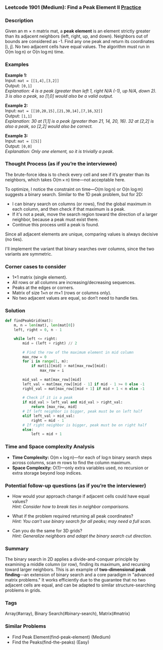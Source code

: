 ### Leetcode 1901 (Medium): Find a Peak Element II [Practice](https://leetcode.com/problems/find-a-peak-element-ii)

### Description  
Given an m × n matrix mat, a **peak element** is an element strictly greater than its adjacent neighbors (left, right, up, and down). Neighbors out of bounds are considered as -1. Find any one peak and return its coordinates [i, j]. No two adjacent cells have equal values. The algorithm must run in O(m log n) or O(n log m) time.

### Examples  

**Example 1:**  
Input: `mat = [[1,4],[3,2]]`  
Output: `[0,1]`  
*Explanation: 4 is a peak (greater than left 1, right N/A (-1), up N/A, down 2). 3 is also a peak, so [1,0] would also be a valid output.*

**Example 2:**  
Input: `mat = [[10,20,15],[21,30,14],[7,16,32]]`  
Output: `[1,1]`  
*Explanation: 30 at [1,1] is a peak (greater than 21, 14, 20, 16). 32 at [2,2] is also a peak, so [2,2] would also be correct.*

**Example 3:**  
Input: `mat = [[5]]`  
Output: `[0,0]`  
*Explanation: Only one element, so it is trivially a peak.*

### Thought Process (as if you’re the interviewee)  
The brute-force idea is to check every cell and see if it’s greater than its neighbors, which takes O(m × n) time—not acceptable here.

To optimize, I notice the constraint on time—O(m log n) or O(n log m) suggests a binary search. Similar to the 1D peak problem, but for 2D:
- I can binary search on columns (or rows), find the global maximum in each column, and then check if that maximum is a peak.
- If it's not a peak, move the search region toward the direction of a larger neighbor, because a peak must exist there.
- Continue this process until a peak is found.

Since all adjacent elements are unique, comparing values is always decisive (no ties).

I'll implement the variant that binary searches over columns, since the two variants are symmetric.

### Corner cases to consider  
- 1×1 matrix (single element).
- All rows or all columns are increasing/decreasing sequences.
- Peaks at the edges or corners.
- Matrix of size 1×n or m×1 (rows or columns only).
- No two adjacent values are equal, so don’t need to handle ties.

### Solution

```python
def findPeakGrid(mat):
    m, n = len(mat), len(mat[0])
    left, right = 0, n - 1

    while left <= right:
        mid = (left + right) // 2
        
        # Find the row of the maximum element in mid column
        max_row = 0
        for i in range(1, m):
            if mat[i][mid] > mat[max_row][mid]:
                max_row = i
        
        mid_val = mat[max_row][mid]
        left_val = mat[max_row][mid - 1] if mid - 1 >= 0 else -1
        right_val = mat[max_row][mid + 1] if mid + 1 < n else -1
        
        # Check if it is a peak
        if mid_val > left_val and mid_val > right_val:
            return [max_row, mid]
        # If left neighbor is bigger, peak must be on left half
        elif left_val > mid_val:
            right = mid - 1
        # If right neighbor is bigger, peak must be on right half
        else:
            left = mid + 1
```

### Time and Space complexity Analysis  

- **Time Complexity:** O(m × log n)—for each of log n binary search steps across columns, scan m rows to find the column maximum.
- **Space Complexity:** O(1)—only extra variables used, no recursion or extra storage beyond loop indices.

### Potential follow-up questions (as if you’re the interviewer)  

- How would your approach change if adjacent cells could have equal values?  
  *Hint: Consider how to break ties in neighbor comparisons.*

- What if the problem required returning all peak coordinates?  
  *Hint: You can’t use binary search for all peaks; may need a full scan.*

- Can you do the same for 3D grids?  
  *Hint: Generalize neighbors and adapt the binary search cut direction.*

### Summary
The binary search in 2D applies a divide-and-conquer principle by examining a middle column (or row), finding its maximum, and recursing toward larger neighbors. This is an example of **two-dimensional peak finding**—an extension of binary search and a core paradigm in "advanced matrix problems." It works efficiently due to the guarantee that no two adjacent cells are equal, and can be adapted to similar structure-searching problems in grids.

### Tags
Array(#array), Binary Search(#binary-search), Matrix(#matrix)

### Similar Problems
- Find Peak Element(find-peak-element) (Medium)
- Find the Peaks(find-the-peaks) (Easy)